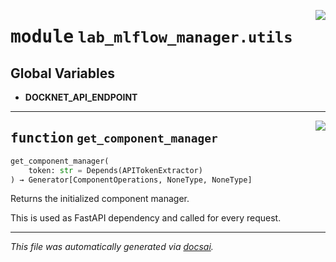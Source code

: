 <!-- markdownlint-disable -->

<a href="https://github.com/khulnasoft/docknet/blob/main/components/lab-mlflow-manager/backend/src/lab_mlflow_manager/utils.py#L0"><img align="right" style="float:right;" src="https://img.shields.io/badge/-source-cccccc?style=flat-square"></a>

# <kbd>module</kbd> `lab_mlflow_manager.utils`




**Global Variables**
---------------
- **DOCKNET_API_ENDPOINT**

---

<a href="https://github.com/khulnasoft/docknet/blob/main/components/lab-mlflow-manager/backend/src/lab_mlflow_manager/utils.py#L13"><img align="right" style="float:right;" src="https://img.shields.io/badge/-source-cccccc?style=flat-square"></a>

## <kbd>function</kbd> `get_component_manager`

```python
get_component_manager(
    token: str = Depends(APITokenExtractor)
) → Generator[ComponentOperations, NoneType, NoneType]
```

Returns the initialized component manager. 

This is used as FastAPI dependency and called for every request. 




---

_This file was automatically generated via [docsai](https://github.com/khulnasoft/docsai)._
